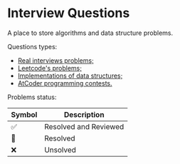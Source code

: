 # Interview Questions

A place to store algorithms and data structure problems.

Questions types:

- [Real interviews problems;](https://github.com/johnazedo/interview-questions/tree/main/interview)
- [Leetcode's problems;](https://github.com/johnazedo/interview-questions/tree/main/leetcode)
- [Implementations of data structures;](https://github.com/johnazedo/interview-questions/tree/main/datastructures)
- [AtCoder programming contests.](https://github.com/johnazedo/interview-questions/tree/main/atcoder)

Problems status:

| Symbol              | Description           |
|---------------------|-----------------------|
| :white_check_mark:  | Resolved and Reviewed |
| :construction:      | Resolved              |
| :x:                 | Unsolved              |
